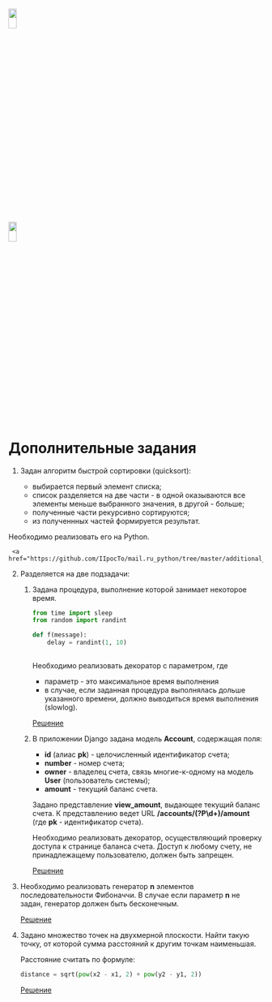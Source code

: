# <img src="https://worldvectorlogo.com/logos/mail-ru.svg" width="18%" height="10%" alt="" />
## <img src="https://worldvectorlogo.com/logos/python-3.svg" width="18%" height="10%" alt="" />

<h1>Дополнительные задания</h1>

  1. Задан алгоритм быстрой сортировки (quicksort):
     
     - выбирается первый элемент списка;
     - список разделяется на две части - в одной оказываются все элементы меньше выбранного значения, в другой - больше;
     - полученные части рекурсивно сортируются;
     - из полученнных частей формируется результат.
     
   Необходимо реализовать его на Python.
        
     <a href="https://github.com/IIpocTo/mail.ru_python/tree/master/additional_tasks/task_1">Решение</a>
        
  2. Разделяется на две подзадачи:
     
     1. Задана процедура, выполнение которой занимает некоторое время.
     
         ```python
         from time import sleep
         from random import randint

         def f(message):
             delay = randint(1, 10)
                
         ```
     
         Необходимо реализовать декоратор с параметром, где
         
        - параметр - это максимальное время выполнения
        - в случае, если заданная процедура выполнялась дольше указанного времени, должно выводиться время выполнения (slowlog).
     
        <a href="https://github.com/IIpocTo/mail.ru_python/tree/master/additional_tasks/task_2_1">Решение</a> 
     
     2. В приложении Django задана модель **Account**, содержащая поля:
           
         - **id** (алиас **pk**) - целочисленный идентификатор счета;
         - **number** - номер счета;
         - **owner** - владелец счета, связь многие-к-одному на модель **User** (пользователь системы);
         - **amount** - текущий баланс счета.
         
         Задано представление **view_amount**, выдающее текущий баланс счета. К представлению 
         ведет URL **/accounts/(?P<pk>\d+)/amount** (где **pk** - идентификатор счета).
         
         Необходимо реализовать декоратор, осуществляющий проверку доступа к странице баланса счета.
         Доступ к любому счету, не принадлежащему пользователю, должен быть запрещен.
         
         <a href="https://github.com/IIpocTo/mail.ru_python/tree/master/additional_tasks/task_2_2">Решение</a> 
         
  3. Необходимо реализовать генератор **n** элементов последовательности Фибоначчи.
     В случае если параметр **n** не задан, генератор должен быть бесконечным.
     
     <a href="https://github.com/IIpocTo/mail.ru_python/tree/master/additional_tasks/task_3">Решение</a> 
     
  4. Задано множество точек на двухмерной плоскости. Найти такую точку, от которой сумма расстояний к другим точкам наименьшая.
  
     Расстояние считать по формуле:
     
     ```python
     distance = sqrt(pow(x2 - x1, 2) + pow(y2 - y1, 2))   
     ```
     
     <a href="https://github.com/IIpocTo/mail.ru_python/tree/master/additional_tasks/task_4">Решение</a> 
